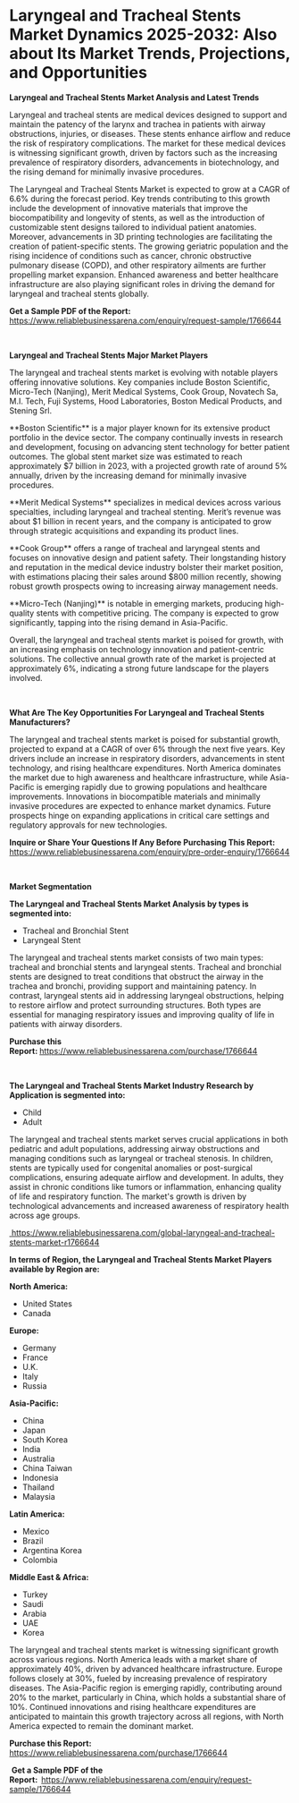 <p><h1>Laryngeal and Tracheal Stents Market Dynamics 2025-2032: Also about Its Market Trends, Projections, and Opportunities</h1></p><p><strong>Laryngeal and Tracheal Stents Market Analysis and Latest Trends</strong></p>
<p><p>Laryngeal and tracheal stents are medical devices designed to support and maintain the patency of the larynx and trachea in patients with airway obstructions, injuries, or diseases. These stents enhance airflow and reduce the risk of respiratory complications. The market for these medical devices is witnessing significant growth, driven by factors such as the increasing prevalence of respiratory disorders, advancements in biotechnology, and the rising demand for minimally invasive procedures.</p><p>The Laryngeal and Tracheal Stents Market is expected to grow at a CAGR of 6.6% during the forecast period. Key trends contributing to this growth include the development of innovative materials that improve the biocompatibility and longevity of stents, as well as the introduction of customizable stent designs tailored to individual patient anatomies. Moreover, advancements in 3D printing technologies are facilitating the creation of patient-specific stents. The growing geriatric population and the rising incidence of conditions such as cancer, chronic obstructive pulmonary disease (COPD), and other respiratory ailments are further propelling market expansion. Enhanced awareness and better healthcare infrastructure are also playing significant roles in driving the demand for laryngeal and tracheal stents globally.</p></p>
<p><strong>Get a Sample PDF of the Report:&nbsp;</strong> <a href="https://www.reliablebusinessarena.com/enquiry/request-sample/1766644?utm_campaign=2189&utm_medium=2&utm_source=Github&utm_content=ia&utm_term=14042025&utm_id=laryngeal-and-tracheal-stents">https://www.reliablebusinessarena.com/enquiry/request-sample/1766644</a></p>
<p>&nbsp;</p>
<p><strong>Laryngeal and Tracheal Stents Major Market Players</strong></p>
<p><p>The laryngeal and tracheal stents market is evolving with notable players offering innovative solutions. Key companies include Boston Scientific, Micro-Tech (Nanjing), Merit Medical Systems, Cook Group, Novatech Sa, M.I. Tech, Fuji Systems, Hood Laboratories, Boston Medical Products, and Stening Srl.</p><p>**Boston Scientific** is a major player known for its extensive product portfolio in the device sector. The company continually invests in research and development, focusing on advancing stent technology for better patient outcomes. The global stent market size was estimated to reach approximately $7 billion in 2023, with a projected growth rate of around 5% annually, driven by the increasing demand for minimally invasive procedures.</p><p>**Merit Medical Systems** specializes in medical devices across various specialties, including laryngeal and tracheal stenting. Merit’s revenue was about $1 billion in recent years, and the company is anticipated to grow through strategic acquisitions and expanding its product lines.</p><p>**Cook Group** offers a range of tracheal and laryngeal stents and focuses on innovative design and patient safety. Their longstanding history and reputation in the medical device industry bolster their market position, with estimations placing their sales around $800 million recently, showing robust growth prospects owing to increasing airway management needs.</p><p>**Micro-Tech (Nanjing)** is notable in emerging markets, producing high-quality stents with competitive pricing. The company is expected to grow significantly, tapping into the rising demand in Asia-Pacific.</p><p>Overall, the laryngeal and tracheal stents market is poised for growth, with an increasing emphasis on technology innovation and patient-centric solutions. The collective annual growth rate of the market is projected at approximately 6%, indicating a strong future landscape for the players involved.</p></p>
<p>&nbsp;</p>
<p><strong>What Are The Key Opportunities For Laryngeal and Tracheal Stents Manufacturers?</strong></p>
<p><p>The laryngeal and tracheal stents market is poised for substantial growth, projected to expand at a CAGR of over 6% through the next five years. Key drivers include an increase in respiratory disorders, advancements in stent technology, and rising healthcare expenditures. North America dominates the market due to high awareness and healthcare infrastructure, while Asia-Pacific is emerging rapidly due to growing populations and healthcare improvements. Innovations in biocompatible materials and minimally invasive procedures are expected to enhance market dynamics. Future prospects hinge on expanding applications in critical care settings and regulatory approvals for new technologies.</p></p>
<p><strong>Inquire or Share Your Questions If Any Before Purchasing This Report:</strong> <a href="https://www.reliablebusinessarena.com/enquiry/pre-order-enquiry/1766644?utm_campaign=2189&utm_medium=2&utm_source=Github&utm_content=ia&utm_term=14042025&utm_id=laryngeal-and-tracheal-stents">https://www.reliablebusinessarena.com/enquiry/pre-order-enquiry/1766644</a></p>
<p>&nbsp;</p>
<p><strong>Market Segmentation</strong></p>
<p><strong>The Laryngeal and Tracheal Stents Market Analysis by types is segmented into:</strong></p>
<p><ul><li>Tracheal and Bronchial Stent</li><li>Laryngeal Stent</li></ul></p>
<p><p>The laryngeal and tracheal stents market consists of two main types: tracheal and bronchial stents and laryngeal stents. Tracheal and bronchial stents are designed to treat conditions that obstruct the airway in the trachea and bronchi, providing support and maintaining patency. In contrast, laryngeal stents aid in addressing laryngeal obstructions, helping to restore airflow and protect surrounding structures. Both types are essential for managing respiratory issues and improving quality of life in patients with airway disorders.</p></p>
<p><strong>Purchase this Report:&nbsp;</strong><a href="https://www.reliablebusinessarena.com/purchase/1766644?utm_campaign=2189&utm_medium=2&utm_source=Github&utm_content=ia&utm_term=14042025&utm_id=laryngeal-and-tracheal-stents">https://www.reliablebusinessarena.com/purchase/1766644</a></p>
<p>&nbsp;</p>
<p><strong>The Laryngeal and Tracheal Stents Market Industry Research by Application is segmented into:</strong></p>
<p><ul><li>Child</li><li>Adult</li></ul></p>
<p><p>The laryngeal and tracheal stents market serves crucial applications in both pediatric and adult populations, addressing airway obstructions and managing conditions such as laryngeal or tracheal stenosis. In children, stents are typically used for congenital anomalies or post-surgical complications, ensuring adequate airflow and development. In adults, they assist in chronic conditions like tumors or inflammation, enhancing quality of life and respiratory function. The market's growth is driven by technological advancements and increased awareness of respiratory health across age groups.</p></p>
<p><a href="https://www.reliablebusinessarena.com/global-laryngeal-and-tracheal-stents-market-r1766644?utm_campaign=2189&utm_medium=2&utm_source=Github&utm_content=ia&utm_term=14042025&utm_id=laryngeal-and-tracheal-stents">&nbsp;https://www.reliablebusinessarena.com/global-laryngeal-and-tracheal-stents-market-r1766644</a></p>
<p><strong>In terms of Region, the Laryngeal and Tracheal Stents Market Players available by Region are:</strong></p>
<p>
    <p> <strong> North America: </strong>
        <ul>
            <li>United States</li>
            <li>Canada</li>
        </ul>
        </p> 
    <p> <strong> Europe: </strong>
        <ul>
            <li>Germany</li>
            <li>France</li>
            <li>U.K.</li>
            <li>Italy</li>
            <li>Russia</li>
        </ul>
        </p> 
    <p> <strong> Asia-Pacific: </strong>
        <ul>
            <li>China</li>
            <li>Japan</li>
            <li>South Korea</li>
            <li>India</li>
            <li>Australia</li>
            <li>China Taiwan</li>
            <li>Indonesia</li>
            <li>Thailand</li>
            <li>Malaysia</li>
        </ul>
        </p> 
    <p> <strong> Latin America: </strong>
        <ul>
            <li>Mexico</li>
            <li>Brazil</li>
            <li>Argentina Korea</li>
            <li>Colombia</li>
        </ul>
        </p> 
    <p> <strong> Middle East & Africa: </strong>
        <ul>
            <li>Turkey</li>
            <li>Saudi</li>
            <li>Arabia</li>
            <li>UAE</li>
            <li>Korea</li>
        </ul>
    </p>
    </p>
<p><p>The laryngeal and tracheal stents market is witnessing significant growth across various regions. North America leads with a market share of approximately 40%, driven by advanced healthcare infrastructure. Europe follows closely at 30%, fueled by increasing prevalence of respiratory diseases. The Asia-Pacific region is emerging rapidly, contributing around 20% to the market, particularly in China, which holds a substantial share of 10%. Continued innovations and rising healthcare expenditures are anticipated to maintain this growth trajectory across all regions, with North America expected to remain the dominant market.</p></p>
<p><strong>Purchase this Report: </strong><a href="https://www.reliablebusinessarena.com/purchase/1766644?utm_campaign=2189&utm_medium=2&utm_source=Github&utm_content=ia&utm_term=14042025&utm_id=laryngeal-and-tracheal-stents">https://www.reliablebusinessarena.com/purchase/1766644</a></p>
<p>&nbsp;<strong>Get a Sample PDF of the Report:&nbsp;&nbsp;</strong><a href="https://www.reliablebusinessarena.com/enquiry/request-sample/1766644?utm_campaign=2189&utm_medium=2&utm_source=Github&utm_content=ia&utm_term=14042025&utm_id=laryngeal-and-tracheal-stents">https://www.reliablebusinessarena.com/enquiry/request-sample/1766644</a></p>
<p><strong></strong></p>
<p><p></p><p></p><p></p></p>